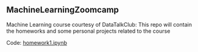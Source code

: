 ## MachineLearningZoomcamp
Machine Learning course courtesy of DataTalkClub: This repo will contain the homeworks and some personal projects related to the course

Code: [homework1.ipynb](homework1.ipynb)
